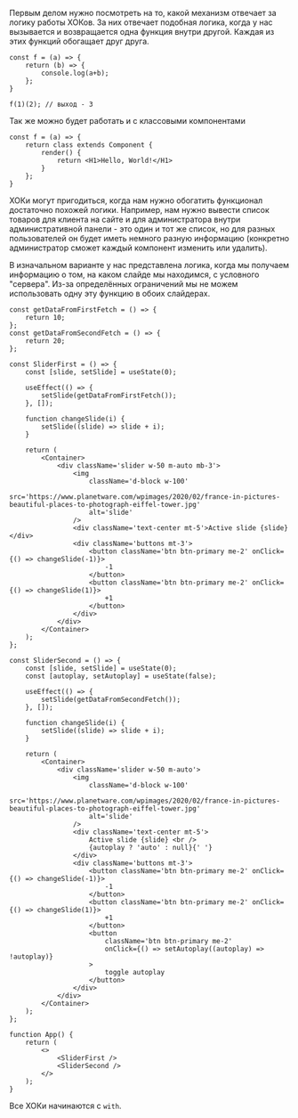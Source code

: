 
Первым делом нужно посмотреть на то, какой механизм отвечает за логику работы ХОКов. 
За них отвечает подобная логика, когда у нас вызывается и возвращается одна функция внутри другой. Каждая из этих функций обогащает друг друга.

```JS
const f = (a) => {
	return (b) => {
		console.log(a+b);
	};
}

f(1)(2); // выход - 3
```

Так же можно будет работать и с классовыми компонентами

```JS
const f = (a) => {
	return class extends Component {
		render() {
			return <H1>Hello, World!</H1>
		}
	};
}
```

ХОКи могут пригодиться, когда нам нужно обогатить функционал достаточно похожей логики. Например, нам нужно вывести список товаров для клиента на сайте и для администратора внутри административной панели - это один и тот же список, но для разных пользователей он будет иметь немного разную информацию (конкретно администратор сможет каждый компонент изменить или удалить).

В изначальном варианте у нас представлена логика, когда мы получаем информацию о том, на каком слайде мы находимся, с условного "сервера". Из-за определённых ограничений мы не можем использовать одну эту функцию в обоих слайдерах.

```JS
const getDataFromFirstFetch = () => {
	return 10;
};
const getDataFromSecondFetch = () => {
	return 20;
};

const SliderFirst = () => {
	const [slide, setSlide] = useState(0);

	useEffect(() => {
		setSlide(getDataFromFirstFetch());
	}, []);

	function changeSlide(i) {
		setSlide((slide) => slide + i);
	}

	return (
		<Container>
			<div className='slider w-50 m-auto mb-3'>
				<img
					className='d-block w-100'
					src='https://www.planetware.com/wpimages/2020/02/france-in-pictures-beautiful-places-to-photograph-eiffel-tower.jpg'
					alt='slide'
				/>
				<div className='text-center mt-5'>Active slide {slide}</div>
				<div className='buttons mt-3'>
					<button className='btn btn-primary me-2' onClick={() => changeSlide(-1)}>
						-1
					</button>
					<button className='btn btn-primary me-2' onClick={() => changeSlide(1)}>
						+1
					</button>
				</div>
			</div>
		</Container>
	);
};

const SliderSecond = () => {
	const [slide, setSlide] = useState(0);
	const [autoplay, setAutoplay] = useState(false);

	useEffect(() => {
		setSlide(getDataFromSecondFetch());
	}, []);

	function changeSlide(i) {
		setSlide((slide) => slide + i);
	}

	return (
		<Container>
			<div className='slider w-50 m-auto'>
				<img
					className='d-block w-100'
					src='https://www.planetware.com/wpimages/2020/02/france-in-pictures-beautiful-places-to-photograph-eiffel-tower.jpg'
					alt='slide'
				/>
				<div className='text-center mt-5'>
					Active slide {slide} <br />
					{autoplay ? 'auto' : null}{' '}
				</div>
				<div className='buttons mt-3'>
					<button className='btn btn-primary me-2' onClick={() => changeSlide(-1)}>
						-1
					</button>
					<button className='btn btn-primary me-2' onClick={() => changeSlide(1)}>
						+1
					</button>
					<button
						className='btn btn-primary me-2'
						onClick={() => setAutoplay((autoplay) => !autoplay)}
					>
						toggle autoplay
					</button>
				</div>
			</div>
		</Container>
	);
};

function App() {
	return (
		<>
			<SliderFirst />
			<SliderSecond />
		</>
	);
}
```

Все ХОКи начинаются с `with`.




